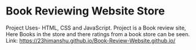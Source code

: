 # Book Reviewing Website Store
Project Uses- HTML, CSS and JavaScript.
Project is a Book review site, Here Books in the store and there ratings from a book store can be seen. 
Link: https://23himanshu.github.io/Book-Review-Website.github.io/
